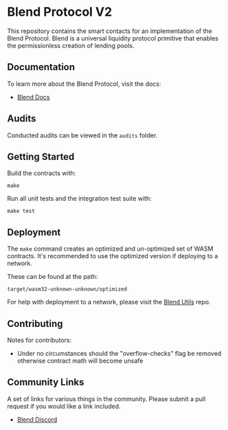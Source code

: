 # Blend Protocol V2

This repository contains the smart contacts for an implementation of the Blend Protocol. Blend is a universal liquidity protocol primitive that enables the permissionless creation of lending pools.

## Documentation

To learn more about the Blend Protocol, visit the docs:

- [Blend Docs](https://docs.blend.capital/)

## Audits

Conducted audits can be viewed in the `audits` folder.

## Getting Started

Build the contracts with:

```
make
```

Run all unit tests and the integration test suite with:

```
make test
```

## Deployment

The `make` command creates an optimized and un-optimized set of WASM contracts. It's recommended to use the optimized version if deploying to a network.

These can be found at the path:

```
target/wasm32-unknown-unknown/optimized
```

For help with deployment to a network, please visit the [Blend Utils](https://github.com/blend-capital/blend-utils) repo.

## Contributing

Notes for contributors:

- Under no circumstances should the "overflow-checks" flag be removed otherwise contract math will become unsafe

## Community Links

A set of links for various things in the community. Please submit a pull request if you would like a link included.

- [Blend Discord](https://discord.com/invite/a6CDBQQcjW)
